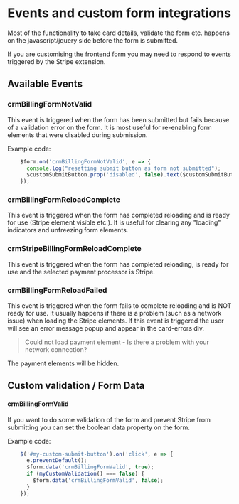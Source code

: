 # Events and custom form integrations

Most of the functionality to take card details, validate the form etc. happens on the javascript/jquery side before the form is submitted.

If you are customising the frontend form you may need to respond to events triggered by the Stripe extension.

## Available Events

### crmBillingFormNotValid
This event is triggered when the form has been submitted but fails because of a validation error on the form.
It is most useful for re-enabling form elements that were disabled during submission.

Example code:
```javascript
    $form.on('crmBillingFormNotValid', e => {
      console.log("resetting submit button as form not submitted");
      $customSubmitButton.prop('disabled', false).text($customSubmitButton.data('text'));
    });
```

### crmBillingFormReloadComplete
This event is triggered when the form has completed reloading and is ready for use (Stripe element visible etc.).
It is useful for clearing any "loading" indicators and unfreezing form elements.

### crmStripeBillingFormReloadComplete
This event is triggered when the form has completed reloading, is ready for use and the selected payment processor is Stripe.

### crmBillingFormReloadFailed
This event is triggered when the form fails to complete reloading and is NOT ready for use. It usually happens if there
is a problem (such as a network issue) when loading the Stripe elements.
If this event is triggered the user will see an error message popup and appear in the card-errors div.

> Could not load payment element - Is there a problem with your network connection?

The payment elements will be hidden.

## Custom validation / Form Data

#### crmBillingFormValid
If you want to do some validation of the form and prevent Stripe from submitting you can set the boolean data property
on the form.

Example code:
```javascript
    $('#my-custom-submit-button').on('click', e => {
      e.preventDefault();
      $form.data('crmBillingFormValid', true);
      if (myCustomValidation() === false) {
        $form.data('crmBillingFormValid', false);
      }
    });
```
